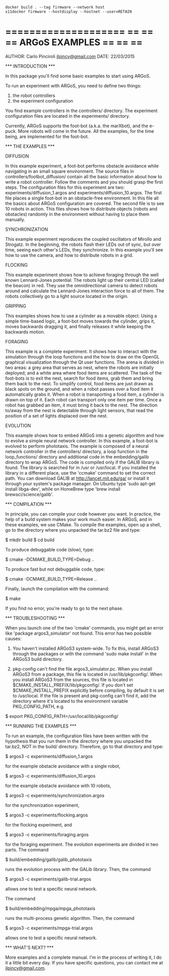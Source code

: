 ```
docker build . --tag firmware --network host
x11docker firmware --hostdisplay --hostnet --user=RETAIN
```



====================
==                ==
== ARGoS EXAMPLES ==
==                ==
====================

AUTHOR: Carlo Pinciroli <ilpincy@gmail.com>
DATE: 22/03/2015



*** INTRODUCTION ***

In this package you'll find some basic examples to start using ARGoS.

To run an experiment with ARGoS, you need to define two things:
1. the robot controllers
2. the experiment configuration

You find example controllers in the controllers/ directory. The
experiment configuration files are located in the experiments/
directory.

Currently, ARGoS supports the foot-bot (a.k.a. the marXbot), and the
e-puck. More robots will come in the future. All the examples, for the
time being, are implemented for the foot-bot.



*** THE EXAMPLES ***

DIFFUSION

In this example experiment, a foot-bot performs obstacle avoidance
while navigating in an small square environment.
The source files in controllers/footbot_diffusion/ contain all the
basic information about how to write a robot controller. Follow the
comments and you should grasp the first steps. The configuration files
for this experiment are two: experiments/diffusion_1.argos and
experiments/diffusion_10.argos. The first file places a single
foot-bot in an obstacle-free environment. In this file all the basics
about ARGoS configuration are covered. The second file is to see 10
robots in action. This files shows how to distribute objects (robots
and obstacles) randomly in the environment without having to place
them manually.

SYNCHRONIZATION

This example experiment reproduces the coupled oscillators of Mirollo
and Strogatz. In the beginning, the robots flash their LEDs out of
sync, but over time, seeing each other's LEDs, they synchronize.  In
this example you'll see how to use the camera, and how to distribute
robots in a grid.

FLOCKING

This example experiment shows how to achieve foraging through the well
known Lennard-Jones potential.  The robots light up their central LED
(called the beacon) in red. They use the omnidirectional camera to
detect robots around and calculate the Lennard-Jones interaction force
to all of them. The robots collectively go to a light source located
in the origin.

GRIPPING

This examples shows how to use a cylinder as a movable object. Using a
simple time-based logic, a foot-bot moves towards the cylinder, grips
it, moves backwards dragging it, and finally releases it while keeping
the backwards motion.

FORAGING

This example is a complete experiment. It shows how to interact with
the simulation through the loop functions and the how to draw on the
OpenGL graphical visualization through the Qt user functions. The
arena is divided in two areas: a grey area that serves as nest, where
the robots are initially deployed; and a white area where food items
are scattered. The task of the foot-bots is to exit the nest, search
for food items, grab them and bring them back to the nest. To simplify
control, food items are just drawn as black spots on the ground, and
when a robot passes over a food item it automatically grabs it. When a
robot is transporting a food item, a cylinder is drawn on top of
it. Each robot can transport only one item per time. Once a robot has
grabbed an item, it must bring it back to the nest. The direction
to/away from the nest is detectable through light sensors, that read
the position of a set of lights displaced over the nest.

EVOLUTION

This example shows how to embed ARGoS into a genetic algorithm and how
to evolve a simple neural network controller. In this example, a
foot-bot is evolved to perform phototaxis. The example is composed of
a neural network controller in the controllers/ directory, a loop
function in the loop_functions/ directory and additional code in the
embedding/galib directory to wrap ARGoS.  The code is compiled only if
the GALIB library is found. The library is searched for in /usr or
/usr/local. If you installed the library in a different place, use the
'ccmake' command to set the correct path. You can download GALIB at
http://lancet.mit.edu/ga/ or install it through your system's package
manager. On Ubuntu type 'sudo apt-get install libga-dev', while on
HomeBrew type 'brew install brewsci/science/galib'.



*** COMPILATION ***

In principle, you can compile your code however you want. In practice,
the help of a build system makes your work much easier. In ARGoS, and
in these examples, we use CMake. To compile the examples, open up a
shell, go to the directory where you unpacked the tar.bz2 file and
type:

$ mkdir build
$ cd build

To produce debuggable code (slow), type:

$ cmake -DCMAKE_BUILD_TYPE=Debug ..

To produce fast but not debuggable code, type:

$ cmake -DCMAKE_BUILD_TYPE=Release ..

Finally, launch the compilation with the command:

$ make

If you find no error, you're ready to go to the next phase.



*** TROUBLESHOOTING ***

When you launch one of the two 'cmake' commands, you might get an
error like 'package argos3_simulator' not found. This error has two
possible causes:

1. You haven't installed ARGoS3 system-wide. To fix this, install
   ARGoS3 through the packages or with the command 'sudo make install'
   in the ARGoS3 build directory.

2. pkg-config can't find the file argos3_simulator.pc. When you
   install ARGoS3 from a package, this file is located in
   /usr/lib/pkgconfig/. When you install ARGoS3 from the sources, this
   file is located in $CMAKE_INSTALL_PREFIX/lib/pkgconfig/. If you
   don't set $CMAKE_INSTALL_PREFIX explicitly before compiling, by
   default it is set to /usr/local.  If the file is present and
   pkg-config can't find it, add the directory where it's located to
   the environment variable PKG_CONFIG_PATH, e.g.

$ export PKG_CONFIG_PATH=/usr/local/lib/pkgconfig/



*** RUNNING THE EXAMPLES ***

To run an example, the configuration files have been written with the
hypothesis that you run them in the directory where you unpacked the
tar.bz2, NOT in the build/ directory. Therefore, go to that directory
and type:

$ argos3 -c experiments/diffusion_1.argos

for the example obstacle avoidance with a single robot, 

$ argos3 -c experiments/diffusion_10.argos

for the example obstacle avoidance with 10 robots,

$ argos3 -c experiments/synchronization.argos

for the synchronization experiment,

$ argos3 -c experiments/flocking.argos

for the flocking experiment, and

$ argos3 -c experiments/foraging.argos

for the foraging experiment.
The evolution experiments are divided in two parts. The
command

$ build/embedding/galib/galib_phototaxis

runs the evolution process with the GALib library. Then, the command

$ argos3 -c experiments/galib-trial.argos

allows one to test a specific neural network.

The command

$ build/embedding/mpga/mpga_phototaxis

runs the multi-process genetic algorithm. Then, the command

$ argos3 -c experiments/mpga-trial.argos

allows one to test a specific neural network.



*** WHAT'S NEXT? ***

More examples and a complete manual. I'm in the process of writing it,
I do it a little bit every day. If you have specific questions, you
can contact me at <ilpincy@gmail.com>.
